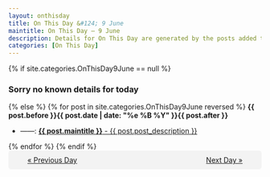 ```yaml
---
layout: onthisday
title: On This Day &#124; 9 June
maintitle: On This Day — 9 June
description: Details for On This Day are generated by the posts added to the website so the content is subject to changes/updates over time.
categories: [On This Day]
---
```


{% if site.categories.OnThisDay9June == null %}
<h3>Sorry no known details for today</h3>
{% else %}
{% for post in site.categories.OnThisDay9June reversed %}
<strong>{{ post.before }}{{ post.date | date: "%e %B %Y" }}{{ post.after }}</strong>
<ul>
<li> ——: <a class="{{ post.class }}" href="{{ post.url }}"><strong>{{ post.maintitle }}</strong> - {{ post.post_description }}</a></li>
</ul>
{% endfor %}
{% endif %}
<br />
<div style="background-color: #f3f3f3; padding: 10px; border-radius: 5px; text-align: center; display: flex; justify-content: space-evenly;">
<a href="/onthisday/06/06-08">« Previous Day</a>
<span style="visibility:hidden;">[ Visit Leap Year February 29 ]</span>
<a href="/onthisday/06/06-10">Next Day »</a>
</div>
